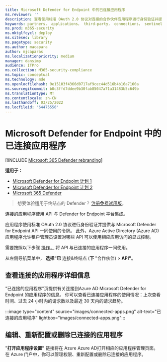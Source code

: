 ```yaml
---
title: Microsoft Defender for Endpoint 中的已连接应用程序
ms.reviewer: ''
description: 查看使用标准 OAuth 2.0 协议对连接的合作伙伴应用程序进行身份验证并提供与 Microsoft Defender for Endpoint API 一同使用的令牌。
keywords: partners， applications， third-party， connections， sentinelone， lookout， bitdefender， corrata， morphisec， paloalto， ziften， better mobile
ms.prod: m365-security
ms.mktglfcycl: deploy
ms.sitesec: library
ms.pagetype: security
ms.author: macapara
author: mjcaparas
ms.localizationpriority: medium
manager: dansimp
audience: ITPro
ms.collection: M365-security-compliance
ms.topic: conceptual
ms.technology: mde
ms.openlocfilehash: 9e15103f4366d0717af9cec44d516b4b16a7160a
ms.sourcegitcommit: b0c3ffd7ddee9b30fab85047a71a31483b5c649b
ms.translationtype: MT
ms.contentlocale: zh-CN
ms.lasthandoff: 03/25/2022
ms.locfileid: "64475556"
---
```

# <a name="connected-applications-in-microsoft-defender-for-endpoint"></a>Microsoft Defender for Endpoint 中的已连接应用程序

[!INCLUDE [Microsoft 365 Defender rebranding](../../includes/microsoft-defender.md)]

**适用于：**
- [Microsoft Defender for Endpoint 计划 1](https://go.microsoft.com/fwlink/p/?linkid=2154037)
- [Microsoft Defender for Endpoint 计划 2](https://go.microsoft.com/fwlink/p/?linkid=2154037)
- [Microsoft 365 Defender](https://go.microsoft.com/fwlink/?linkid=2118804)


> 想要体验适用于终结点的 Defender？ [注册免费试用版](https://signup.microsoft.com/create-account/signup?products=7f379fee-c4f9-4278-b0a1-e4c8c2fcdf7e&ru=https://aka.ms/MDEp2OpenTrial?ocid=docs-wdatp-assignaccess-abovefoldlink)。

连接的应用程序使用 API 与 Defender for Endpoint 平台集成。

应用程序使用标准 OAuth 2.0 协议进行身份验证并提供与 Microsoft Defender for Endpoint API 一同使用的令牌。 此外，Azure Active Directory (Azure AD) 应用程序允许租户管理员设置对哪些 API 可以使用相应应用访问的显式控制。

需要按照以下步骤 [操作，](/microsoft-365/security/defender-endpoint/apis-intro) 将 API 与已连接的应用程序一同使用。

从左侧导航菜单中， **选择"已** 连接&终结点 (**下** "合作伙伴) > **API"**。

## <a name="view-connected-application-details"></a>查看连接的应用程序详细信息

"已连接的应用程序"页提供有关连接到Azure AD Microsoft Defender for Endpoint 的应用程序的信息。 你可以查看已连接应用程序的使用情况：上次查看时间、过去 24 小时内的请求数以及最近 30 天内的请求趋势。

:::image type="content" source="images/connected-apps.png" alt-text="已连接的应用程序" lightbox="images/connected-apps.png":::
 
## <a name="edit-reconfigure-or-delete-a-connected-application"></a>编辑、重新配置或删除已连接的应用程序

"**打开应用程序设置"** 链接将在 Azure Azure AD打开相应的应用程序管理页面。 在 Azure 门户中，你可以管理权限、重新配置或删除已连接的应用程序。
